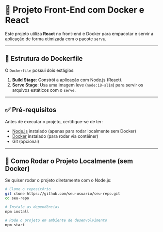 # 🚀 Projeto Front-End com Docker e React

Este projeto utiliza **React** no front-end e Docker para empacotar e servir a aplicação de forma otimizada com o pacote `serve`.

---

## 🧱 Estrutura do Dockerfile

O `Dockerfile` possui dois estágios:

1. **Build Stage**: Constrói a aplicação com Node.js (React).
2. **Serve Stage**: Usa uma imagem leve (`node:18-slim`) para servir os arquivos estáticos com o `serve`.

---

## ✅ Pré-requisitos

Antes de executar o projeto, certifique-se de ter:

- [Node.js](https://nodejs.org/) instalado (apenas para rodar localmente sem Docker)
- [Docker](https://www.docker.com/) instalado (para rodar via contêiner)
- Git (opcional)

---

## 🧪 Como Rodar o Projeto Localmente (sem Docker)

Se quiser rodar o projeto diretamente com o Node.js:

```bash
# Clone o repositório
git clone https://github.com/seu-usuario/seu-repo.git
cd seu-repo

# Instale as dependências
npm install

# Rode o projeto em ambiente de desenvolvimento
npm start
